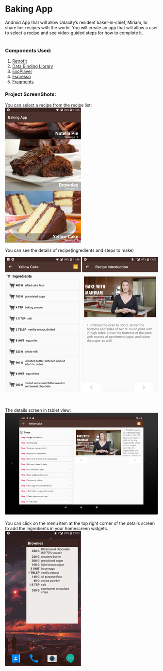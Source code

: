 # Baking App

Android App that will allow Udacity’s resident baker-in-chief, Miriam, to share her recipes with the world. You will create an app that will allow a user to select a recipe and see video-guided steps for how to complete it.
<br><br>
### Components Used:
 1. <a href="https://square.github.io/retrofit/">Retrofit</a>
 2. <a href="https://inthecheesefactory.com/blog/say-goodbye-to-findviewbyid-with-data-binding-library/en">Data Binding Library</a>
 3. <a href="https://github.com/google/ExoPlayer">ExoPlayer</a>
 4. <a href="https://developer.android.com/training/testing/espresso/">Espresso</a>
 5. <a href="https://developer.android.com/guide/components/fragments">Fragments</a>
### Project ScreenShots:
You can select a recipe from the recipe list:<br>
<img src="https://github.com/janhavisinghh/Baking_App/blob/master/1.jpg" width="250" align="middle"><br><br>
You can see the details of recipe(ingredients and steps to make)<br>
<p float="left">
<img src="https://github.com/janhavisinghh/Baking_App/blob/master/2.jpg" width="250">
<img src="https://github.com/janhavisinghh/Baking_App/blob/master/3.jpg" width="250">
</p>
<br>
<br>
The details screen in tablet view:
<img src="https://github.com/janhavisinghh/Baking_App/blob/master/tab.png" width="600">
<br><br>
You can click on the menu item at the top right corner of the details screen to add the ingredients in your homescreen widgets.
<img src="https://github.com/janhavisinghh/Baking_App/blob/master/6.jpg" width="250">



